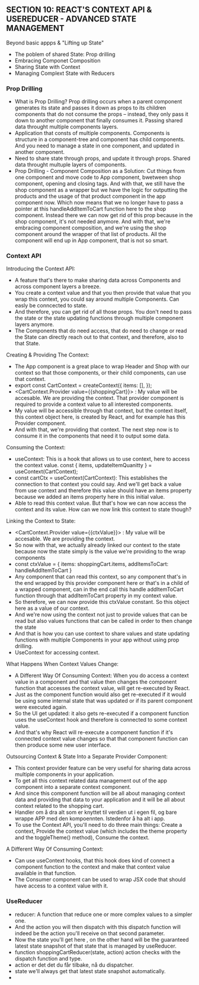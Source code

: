 ## SECTION 10: REACT'S CONTEXT API & USEREDUCER - ADVANCED STATE MANAGEMENT

Beyond basic appps & "Lifting up State"

- The poblem of shared State: Prop drilling
- Embracing Componet Composition
- Sharing State with Context
- Managing Complext State with Reducers

### Prop Drilling

- What is Prop Drilling? Prop drilling occurs when a parent component generates its state and passes it down as props to its children components that do not consume the props – instead, they only pass it down to another component that finally consumes it. Passing shared data throught multiple components layers.
- Application that consts of multiple components. Components is structure in a component-tree and component has child components. And you need to manage a state in one component, and updated in another component.
- Need to share state through props, and update it through props. Shared data throught multuple layers of components.
- Prop Drilling - Component Composition as a Solution: Cut things from one component and move code to App component, bwetween shop component, opening and closing tags. And with that, we still have the shop component as a wrapper but we have the logic for outputting the products and the usage of that product component in the app component now.
  Which now means that we no longer have to pass a pointer at this handleAddItemToCart function here to the shop component. Instead there we can now get rid of this prop because in the shop component, it's not needed anymore. And with that, we're embracing component composition, and we're using the shop component around the wrapper of that list of products.
  All the component will end up in App component, that is not so smart.

### Context API

Introducing the Context API:

- A feature that's there to make sharing data across Components and across component layers a breeze.
- You create a context value and that you then provide that value that you wrap this context, you could say around multiple Components. Can easly be conncected to state.
- And therefore, you can get rid of all those props. You don't need to pass the state or the state updating functions through multiple component layers anymore.
- The Components that do need access, that do need to change or read the State can directly reach out to that context, and therefore, also to that State.

Creating & Providing The Context:

- The App component is a great place to wrap Header and Shop with our context so that those components, or their child components, can use that context.
- export const CartContext = createContext({
  items: [],
  });
- <CartContext.Provider value={{shoppingCart}}> : My value will be accesable. We are providing the context. That provider component is required to provide a context value to all interested components.
- My value will be accessible through that context, but the context itself, this context object here, is created by React, and for example has this Provider component.
- And with that, we're providing that context. The next step now is to consume it in the components that need it to output some data.

Consuming the Context:

- useContext: This is a hook that allows us to use context, here to access the context value. const { items, updateItemQuanitty } = useContext(CartContext);
- const cartCtx = useContext(CartContext): This establishes the connection to that context you could say. And we'll get back a value from use context and therefore this value should have an items property because we added an items property here in this initial value.
- Able to read this context value. But that's how we can now access the context and its value. How can we now link this context to state though?

Linking the Context to State:

- <CartContext.Provider value={{ctxValue}}> : My value will be accesable. We are providing the context.
- So now with that, we actually already linked our context to the state because now the state simply is the value we're providing to the wrap components
- const ctxValue = {
  items: shoppingCart.items,
  addItemsToCart: handleAddItemToCart
  }
- Any component that can read this context, so any component that's in the end wrapped by this provider component here or that's in a child of a wrapped component, can in the end call this handle addItemToCart function through that addItemToCart property in my context value.
- So therefore, we can now provide this ctxValue constant. So this object here as a value of our context.
- And we're now using the context not just to provide values that can be read but also values functions that can be called in order to then change the state
- And that is how you can use context to share values and state updating functions with multiple Components in your app without using prop drilling.
- UseContext for accessing context.

What Happens When Context Values Change:

- A Different Way Of Consuming Context: When you do access a context value in a component and that value then changes the component function that accesses the context value, will get re-executed by React.
- Just as the component function would also get re-executed if it would be using some internal state that was updated or if its parent component were executed again.
- So the UI get updated: it also gets re-executed if a component function uses the useContext hook and therefore is connected to some context value.
- And that's why React will re-execute a component function if it's connected context value changes so that that component function can then produce some new user interface.

Outsourcing Context & State Into a Separate Provider Component:

- This context provider feature can be very useful for sharing data across multiple components in your application.
- To get all this context related data management out of the app component into a separate context component.
- And since this component function will be all about managing context data and providing that data to your application and it will be all about context related to the shopping cart.
- Handler om å dra alt som er knyttet til verdien ut i egen fil, og bare wrappe APP med den kompoennten. Istedenfor å ha alt i app.
- To use the Context API, you'll need to do three main things: Create a context, Provide the context value (which includes the theme property and the toggleTheme() method), Consume the context.

A Different Way Of Consuming Context:

- Can use useContext hooks, that this hook does kind of connect a component function to the context and make that context value available in that function.
- The Consumer component can be used to wrap JSX code that should have access to a context value with it.

### UseReducer

- reducer: A function that reduce one or more complex values to a simpler one.
- And the action you will then dispatch with this dispatch function will indeed be the action you'll receive on that second parameter.
- Now the state you'll get here , on the other hand will be the guaranteed latest state snapshot of that state that is managed by useReducer.
- function shoppingCartReducer(state, action)  action checks with the dispatch function and type. 
- action er det det du får tilbake, nå du dispatcher.
- state we'll always get that latest state snapshot automatically.
- 

